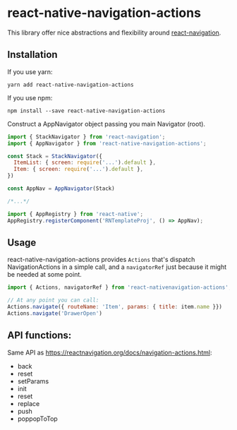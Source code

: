 # react-native-navigation-actions
This library offer nice abstractions and flexibility around [react-navigation](https://reactnavigation.org/).


## Installation
If you use yarn:
```
yarn add react-native-navigation-actions
```

If you use npm:
```
npm install --save react-native-navigation-actions
```

Construct a AppNavigator object passing you main Navigator (root).
```js
import { StackNavigator } from 'react-navigation';
import { AppNavigator } from 'react-native-navigation-actions';

const Stack = StackNavigator({
  ItemList: { screen: require('...').default },
  Item: { screen: require('...').default },
})

const AppNav = AppNavigator(Stack)

/*...*/

import { AppRegistry } from 'react-native';
AppRegistry.registerComponent('RNTemplateProj', () => AppNav);
```

## Usage
react-native-navigation-actions provides `Actions` that's dispatch NavigationActions in a simple call, and a `navigatorRef` just because it might be needed at some point.

```js
import { Actions, navigatorRef } from 'react-nativenavigation-actions';

// At any point you can call:
Actions.navigate({ routeName: 'Item', params: { title: item.name }})
Actions.navigate('DrawerOpen')
```

## API functions:
Same API as https://reactnavigation.org/docs/navigation-actions.html:
- back
- reset
- setParams
- init
- reset
- replace
- push
- poppopToTop

